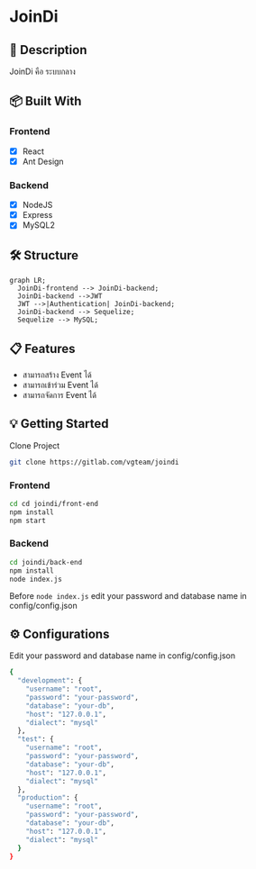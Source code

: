 # JoinDi

## 📘 Description

JoinDi คือ ระบบกลาง

## 📦 Built With

### Frontend

- [x] React
- [x] Ant Design

### Backend

- [x] NodeJS
- [x] Express
- [x] MySQL2

## 🛠 Structure

```mermaid
graph LR;
  JoinDi-frontend --> JoinDi-backend;
  JoinDi-backend -->JWT
  JWT -->|Authentication| JoinDi-backend;
  JoinDi-backend --> Sequelize;
  Sequelize --> MySQL;
```

## 📋 Features

- สามารถสร้าง Event ได้
- สามารถเข้าร่วม Event ได้
- สามารถจัดการ Event ได้

## 💡 Getting Started

Clone Project

```bash
git clone https://gitlab.com/vgteam/joindi
```

### Frontend

```bash
cd cd joindi/front-end
npm install
npm start
```

### Backend

```bash
cd joindi/back-end
npm install
node index.js
```

Before `node index.js` edit your password and database name in config/config.json

## ⚙️ Configurations

Edit your password and database name in config/config.json

```bash
{
  "development": {
    "username": "root",
    "password": "your-password",
    "database": "your-db",
    "host": "127.0.0.1",
    "dialect": "mysql"
  },
  "test": {
    "username": "root",
    "password": "your-password",
    "database": "your-db",
    "host": "127.0.0.1",
    "dialect": "mysql"
  },
  "production": {
    "username": "root",
    "password": "your-password",
    "database": "your-db",
    "host": "127.0.0.1",
    "dialect": "mysql"
  }
}
```